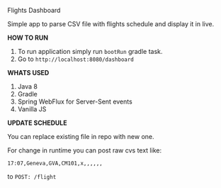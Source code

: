 Flights Dashboard

Simple app to parse CSV file with flights schedule and display it in live.

**HOW TO RUN**

1. To run application simply run `bootRun` gradle task.
2. Go to `http://localhost:8080/dashboard`

**WHATS USED**
1. Java 8
2. Gradle
3. Spring WebFlux for Server-Sent events
4. Vanilla JS

**UPDATE SCHEDULE**

You can replace existing file in repo with new one.

For change in runtime you can post raw cvs text like:

`17:07,Geneva,GVA,CM101,x,,,,,,`

to `POST: /flight`

